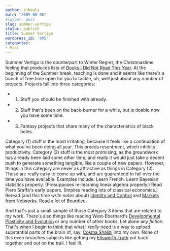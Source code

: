 ```yaml
---
author: kjhealy
date: "2005-06-08"
#layout: post
slug: summer-vertigo
status: publish
title: Summer Vertigo
wordpress_id: '805'
categories:
- Misc
---
```


Summer Vertigo is the counterpart to Winter Regret, the Christmastime feeling that produces lists of [Books I Did Not Read This Year](http://crookedtimber.org/2003/12/16/books-i-did-not-read-this-year). At the beginning of the Summer break, teaching is done and it seems like there's a bunch of free time open for you to tackle, oh, well just about any number of projects. Projects fall into three categories:

- 1.  Stuff you should be finished with already.
- 2.  Stuff that's been on the back-burner for a while, but is doable now you have some time.
- 3.  Fantasy projects that share many of the characteristics of black holes.

Category (1) stuff is the most irritating, because it feels like a continuation of what you've been doing all year. This breeds resentment, which inhibits productivity. Category (2) stuff is the most promising, as the groundwork has already been laid some other time, and really it would just take a decent push to generate something tangible, like a couple of new papers. However, things in this category are never as attractive as things in Category (3). These are really easy to come up with, and are guaranteed to fail over the time you have available. Examples include: Learn French. Learn Bayesian statistics properly. (Presupposes re-learning linear algebra properly.) Read Piero Sraffa's early papers. (Implies reading lots of classical economics.) Reread (and this time *write notes* about) [Identity and Control](http://www.amazon.com/exec/obidos/ASIN/069100398X/ref=nosim/) and [Markets from Networks](http://www.amazon.com/exec/obidos/ASIN/0691120382/ref=nosim/). Read a lot of Bourdieu.

And that's just a small sample of those Category 3 items that are related to my work. There's also things like reading West-Eberhard's [Developmental Plasticity and Evolution](http://www.amazon.com/exec/obidos/ASIN/0195122356/?dev-t=D3TGHB36HCTDED&camp=2025&link_code=xm2) or any number of other books. Let alone any *fiction*. That's when I begin to think that what I *really* need is a way to upload substantial parts of the brain of, say, [Cosma Shalizi](http://www.cscs.umich.edu/~crshalizi/weblog/) into my own. None of this even broaches subjects like getting my [Ellsworth Truth](http://www.kieranhealy.org/files/misc/truth-1.jpg) put back together and out on the trail. I feel ill.
